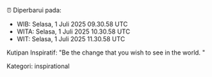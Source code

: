 ⏰ Diperbarui pada:
- WIB: Selasa, 1 Juli 2025 09.30.58 UTC
- WITA: Selasa, 1 Juli 2025 10.30.58 UTC
- WIT: Selasa, 1 Juli 2025 11.30.58 UTC

Kutipan Inspiratif:
"Be the change that you wish to see in the world. "


Kategori: inspirational

